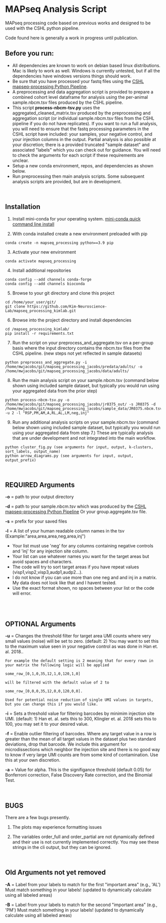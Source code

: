 # MAPseq Analysis Script
MAPseq processing code based on previous works and designed to be used with the CSHL python pipeline.

Code found here is generally a work in progress until publication.

## **Before you run:**
- All dependencies are known to work on debian based linux distributions. Mac is likely to work as well. Windows is currently untested, but if all the dependencies have windows versions things should work.
- Be sure that you have processed your fastq files using the [CSHL mapseq-processing Python Pipeline](https://github.com/ZadorLaboratory/mapseq-processing).
- A preprocessing and data aggregation script is provided to prepare a combined cohort level dataframe for analysis using the per-animal sample.nbcm.tsv files produced by the CSHL pipeline.
- This script **process-nbcm-tsv.py** uses the aggregated_cleaned_matrix.tsv produced by the preprocessing and aggregation script (or individual sample.nbcm.tsv files from the CSHL pipeline if you do not have replicates). If you want to run a full analysis, you will need to ensure that the fastq processing parameters in the CSHL script have included: your samples, your negative control, and your injection columns in the output. Partial analysis is also possible at your discretion; there is a provided truncated "sample dataset" and associated "labels" which you can check out for guidance. You will need to check the arguments for each script if these requirements are unclear.
- Setup a new conda environment, repos, and dependencies as shown below.
- Run preprocessing then main analysis scripts. Some subsequent analysis scripts are provided, but are in development.
<br/>

## Installation

1. Install mini-conda for your operating system. [mini-conda quick command line install](https://docs.anaconda.com/miniconda/install/#quick-command-line-install)

2.  With conda installed create a new environment preloaded with pip

 ```
conda create -n mapseq_processing python==3.9 pip
```

3. Activate your new environment

```
conda activate mapseq_processing
```

4. Install additional repositories

```
conda config --add channels conda-forge
conda config --add channels bioconda
```

5. Browse to your git directory and clone this project

```
cd /home/your_user/git/
git clone https://github.com/Kim-Neuroscience-Lab/mapseq_processing_kimlab.git
```

6. Browse into the project directory and install dependencies

```
cd /mapseq_processing_kimlab/
pip install -r requirements.txt
```

7. Run the script on your preprocess_and_aggregate.tsv on a per-group basis where the input directory contains the nbcm.tsv files from the CSHL pipeline. (new steps not yet reflected in sample datasets)

```
python preprocess_and_aggregate.py -i /home/mwjacobs/git/mapseq_processing_jacobs/predata/adults/ -o /home/mwjacobs/git/mapseq_processing_jacobs/data/adults/
```

8. Run the main analysis script on your sample.nbcm.tsv (command below shown using included sample dataset, but typically you would run using your aggregated data from the prior step)

```
python process-nbcm-tsv.py -o /home/mwjacobs/git/mapseq_processing_jacobs/jr0375_out/ -s JR0375 -d /home/mwjacobs/git/mapseq_processing_jacobs/sample_data/JR0375.nbcm.tsv -u 2 -l "RSP,PM,AM,A,RL,AL,LM,neg,inj"
```

9. Run any additional analysis scripts on your sample.nbcm.tsv (command below shown using included sample dataset, but typically you would run using your aggregated data from step 7.) These are typically analysis that are under development and not integrated into the main workflow.

```
python cluster_fig.py (see arguments for input, output, k-clusters, sort_labels, output_name)
python arrow_diagrams.py (see arguments for input, output, output_prefix)

```

<br/>

## **REQUIRED Arguments**

**-o** = path to your output directory

**-d** = path to your sample.nbcm.tsv which was produced by the [CSHL mapseq-processing Python Pipeline](https://github.com/ZadorLaboratory/mapseq-processing) Or your group.aggregate.tsv file.

**-s** = prefix for your saved files

**-l** = A list of your human readable column names in the tsv (Example:"area,area,area,neg,area,inj") 
- Your list must use 'neg' for any columns containing negative controls and 'inj' for any injection site column.
- Your list can use whatever names you want for the target areas but avoid spaces and characters.
- The code will try to sort target areas if you have repeat values (visp1,visp2,visp3,audp1,audp2...).
- I do not know if you can use more than one neg and and inj in a matrix. My data does not look like that and I havent tested.
- Use the exact format shown, no spaces between your list or the code will error.

<br/>
<br/>

## **OPTIONAL Arguments**

**-u** = Changes the threshold filter for target area UMI counts where very small values (noise) will be set to zero. (default: 2) You may want to set this to the maximum value seen in your negative control as was done in Han et. al. 2018..

```
For example the default setting is 2 meaning that for every rown in your matrix the following logic will be applied

some_row_[0,1,0,35,12,1,0,120,1,0]

will be filtered with the default value of 2 to

some_row_[0,0,0,35,12,0,0,120,0,0].

Used for potential noise reduction of single UMI values in targets, but you can change this if you would like.
```

**-i** = Sets a threshold value for filtering barcodes by minimim injection site UMI. (default: 1) Han et. al. sets this to 300, Klingler et. al. 2018 sets this to 100, you may set it to your desired value.

**-f** = Enable outlier filtering of barcodes. Where any target value in a row is greater than the mean of all target values in the dataset plus two standard deviations, drop that barcode. We include this argument for microdissections which neighbor the injection site and there is no good way to know if very large UMI counts are from some kind of contamination. Use this at your own discretion.

**-a** = Value for alpha. This is the signifigance threshold (default 0.05) for Bonferroni correction, False Discovery Rate correction, and the Binomial Test.

<br/>

## **BUGS**
There are a few bugs presently. 

1. The plots may experience formatting issues

2. The variables order_full and order_partial are not dynamically defined and their use is not currently implemented correctly. You may see these strings in the cli output, but they can be ignored.

<br/>

## **Old Arguments not yet removed**

**-A** = Label from your labels to match for the first "important area" (e.g., 'AL') Must match something in your labels! (updated to dynamically calculate using all labeled areas)

**-B** = Label from your labels to match for the second "important area" (e.g., 'PM') Must match something in your labels! (updated to dynamically calculate using all labeled areas)

